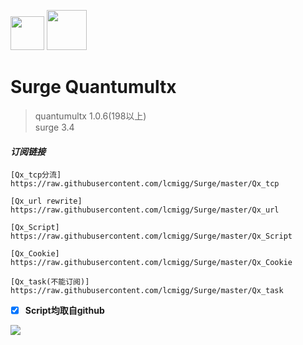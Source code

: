 <img src="https://i.loli.net/2020/02/26/EqO18PQXjpkCsh4.jpg" width="54">   <img src="https://i.loli.net/2020/02/26/tEqzog3kIRWANVL.jpg" width="64">  
# Surge Quantumultx  

>quantumultx 1.0.6(198以上)  
surge 3.4  

#### *订阅链接*
```properties
[Qx_tcp分流]
https://raw.githubusercontent.com/lcmigg/Surge/master/Qx_tcp

[Qx_url rewrite]
https://raw.githubusercontent.com/lcmigg/Surge/master/Qx_url

[Qx_Script]
https://raw.githubusercontent.com/lcmigg/Surge/master/Qx_Script

[Qx_Cookie]
https://raw.githubusercontent.com/lcmigg/Surge/master/Qx_Cookie

[Qx_task(不能订阅)]
https://raw.githubusercontent.com/lcmigg/Surge/master/Qx_task
```

- [x] **Script均取自github**  

<img src="https://github-readme-stats.vercel.app/api?username=lcmigg&show_icons=true&icon_color=DB4D6D&text_color=FFFF00&bg_color=101010&hide_title=true" />
